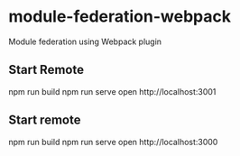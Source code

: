 # module-federation-webpack
Module federation using Webpack plugin

## Start Remote
npm run build
npm run serve
open http://localhost:3001

## Start remote
npm run build
npm run serve
open http://localhost:3000
